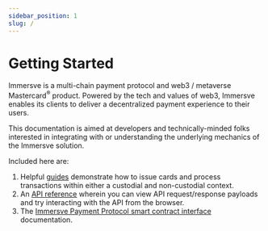```yaml
---
sidebar_position: 1
slug: /
---
```


# Getting Started

Immersve is a multi-chain payment protocol and web3 / metaverse Mastercard<sup>®</sup> product. Powered by the tech and values of web3, Immersve enables its clients to deliver a decentralized payment experience to their users.

This documentation is aimed at developers and technically-minded folks interested in integrating with or understanding the underlying mechanics of the Immersve solution.

Included here are:
1. Helpful [guides](/guides/introduction) demonstrate how to issue cards and process transactions within either a custodial and non-custodial context.
1. An [API reference](/category/api-reference) wherein you can view API request/response payloads and try interacting with the API from the browser.
1. The [Immersve Payment Protocol smart contract interface](/contracts/payment-protocol) documentation.